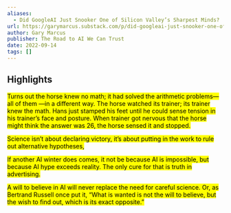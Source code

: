```yaml
---
aliases:
  - Did GoogleAI Just Snooker One of Silicon Valley’s Sharpest Minds?
url: https://garymarcus.substack.com/p/did-googleai-just-snooker-one-of
author: Gary Marcus
publisher: The Road to AI We Can Trust
date: 2022-09-14
tags: []
---
```


## Highlights
<mark>Turns out the horse knew no math; it had solved the arithmetic problems—all of them —in a different way. The horse watched its trainer; its trainer knew the math. Hans just stamped his feet until he could sense tension in his trainer’s face and posture. When trainer got nervous that the horse might think the answer was 26, the horse sensed it and stopped.</mark>

<mark>Science isn’t about declaring victory, it’s about putting in the work to rule out alternative hypotheses,</mark>

<mark>If another AI winter does comes, it not be because AI is impossible, but because AI hype exceeds reality. The only cure for that is truth in advertising.</mark>

<mark>A will to believe in AI will never replace the need for careful science. Or, as Bertrand Russell once put it, “What is wanted is not the will to believe, but the wish to find out, which is its exact opposite.”</mark>

